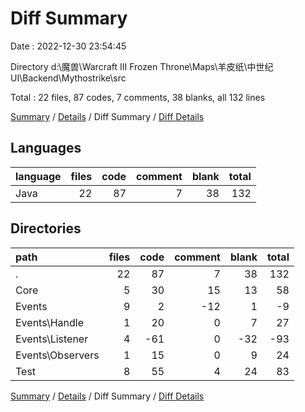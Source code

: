# Diff Summary

Date : 2022-12-30 23:54:45

Directory d:\\魔兽\\Warcraft III Frozen Throne\\Maps\\羊皮纸\\中世纪UI\\Backend\\Mythostrike\\src

Total : 22 files,  87 codes, 7 comments, 38 blanks, all 132 lines

[Summary](results.md) / [Details](details.md) / Diff Summary / [Diff Details](diff-details.md)

## Languages
| language | files | code | comment | blank | total |
| :--- | ---: | ---: | ---: | ---: | ---: |
| Java | 22 | 87 | 7 | 38 | 132 |

## Directories
| path | files | code | comment | blank | total |
| :--- | ---: | ---: | ---: | ---: | ---: |
| . | 22 | 87 | 7 | 38 | 132 |
| Core | 5 | 30 | 15 | 13 | 58 |
| Events | 9 | 2 | -12 | 1 | -9 |
| Events\\Handle | 1 | 20 | 0 | 7 | 27 |
| Events\\Listener | 4 | -61 | 0 | -32 | -93 |
| Events\\Observers | 1 | 15 | 0 | 9 | 24 |
| Test | 8 | 55 | 4 | 24 | 83 |

[Summary](results.md) / [Details](details.md) / Diff Summary / [Diff Details](diff-details.md)